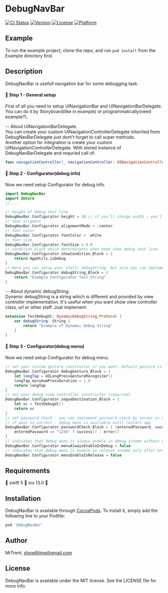 # DebugNavBar

[![CI Status](https://img.shields.io/travis/MrTrent/DebugNavBar.svg?style=flat)](https://travis-ci.org/MrTrent/DebugNavBar)
[![Version](https://img.shields.io/cocoapods/v/DebugNavBar.svg?style=flat)](https://cocoapods.org/pods/DebugNavBar)
[![License](https://img.shields.io/cocoapods/l/DebugNavBar.svg?style=flat)](https://cocoapods.org/pods/DebugNavBar)
[![Platform](https://img.shields.io/cocoapods/p/DebugNavBar.svg?style=flat)](https://cocoapods.org/pods/DebugNavBar)

## Example

To run the example project, clone the repo, and run `pod install` from the Example directory first.

## Description

DebugNavBar is usefull navigation bar for some debugging task.    

#### :small_orange_diamond: Step 1 - General setup
First of all you need to setup UINavigationBar and UINavigationBarDelegate.    
You can do it by Storyboard(like in example) or programmatically(need example?).

-- About UINavigationBarDelegate.    
You can create your custom UINavigationControllerDelegate inherited from DebugNavBarDelegate just dont't forget to call super methods.    
Another option for integration is create your custom UINavigationControllerDelegate. With stored instance of DebugNavBarDelegate and requried call of:
```swift
func navigationController(_ navigationController: UINavigationController, didShow viewController: UIViewController, animated: Bool) {}
```    

#### :small_orange_diamond: Step 2 - Configurator(debug info)    
Now we need setup Configurator for debug info.    

```swift
import DebugNavBar
import ZUCore
//....

// height of debug text line
DebugNavBar.Configurator.height = 10 // if you'll change width - you'll lose auto-width
// text aligment
DebugNavBar.Configurator.alignmentMode = .center
// font color
DebugNavBar.Configurator.fontColor = .white
// font size
DebugNavBar.Configurator.fontSize = 8.0
// condition block which determinants when need show debug text line
DebugNavBar.Configurator.showCondition_Block = {
    return AppUtils.isDebug
}
// Here you can setup your static debugString. But also you can implement dynamic debugString.
DebugNavBar.Configurator.debugString_Block = {
    return "Example Configurator Test String"
}
```    

-- About dynamic debugString.    
Dynamic debugString is a string which is different and provided by view controller implementation.
It's useful when you want show view controller class, url or other staff.
Just implement:
```swift
extension TestDebugVC: DynamicDebugString_Protocol {
    var debugString: String {
        return "Example of Dynamic Debug String"
    }
}
```    

#### :small_orange_diamond: Step 3 - Configurator(debug menu)    
Now we need setup Configurator for debug menu.    

```swift
// set your custom gesture constructor if you want. Default gesture is like in example.
DebugNavBar.Configurator.debugGesture_Block = {
    let longTap = UILongPressGestureRecognizer()
    longTap.minimumPressDuration = 1.0
    return longTap
}
// set your debug view controller constructor (requried)
DebugNavBar.Configurator.segueDestination_Block = {
    let vc = TestDebugVC()
    return vc
}
// set password check - you can implement password check by server or use it like in example
// if pass is correct - debug menu is avaliable until restart app
DebugNavBar.Configurator.passwordCheck_Block = { (enteredPassword, success, error) in
    enteredPassword == "1234" ? success() : error()
}
// indicates that debug menu is always enable in debug scheme without enter password or only after enter password
DebugNavBar.Configurator.menuAlwaysEnableInDebug = false
// indicates that debug menu is enable in release scheme only after entering password or not avaliable
DebugNavBar.Configurator.menuEnableInRelease = false        
```    

## Requirements

:small_blue_diamond: swift 5 :small_blue_diamond: ios 13.0 :small_blue_diamond:

## Installation

DebugNavBar is available through [CocoaPods](https://cocoapods.org). To install
it, simply add the following line to your Podfile:

```ruby
pod 'DebugNavBar'
```

## Author

MrTrent, show6time@gmail.com

## License

DebugNavBar is available under the MIT license. See the LICENSE file for more info.
